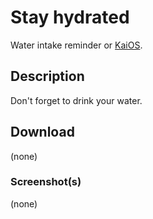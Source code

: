 # Stay hydrated
Water intake reminder or [KaiOS](https://www.kaiostech.com).
<br>

## Description
Don't forget to drink your water.
<br>

## Download
(none)
<br>

### Screenshot(s)
(none)
